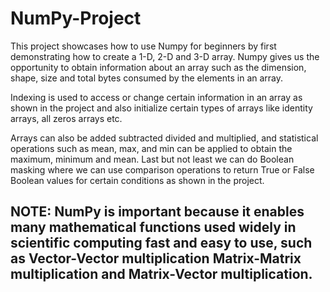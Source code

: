# NumPy-Project

This project showcases how to use Numpy for beginners by first demonstrating how to create a 1-D, 2-D and 3-D array. 
Numpy gives us the opportunity to obtain information about an array such as the dimension, shape, size and total bytes consumed by the elements in an array.

Indexing is used to access or change certain information in an array as shown in the project and also initialize certain types of arrays like identity arrays, all zeros arrays etc.

Arrays can also be added subtracted divided and multiplied, and statistical operations such as mean, max, and min can be applied to obtain the maximum, minimum and mean.
Last but not least we can do Boolean masking where we can use comparison operations to return True or False Boolean values for certain conditions as shown in the project.

NOTE: NumPy is important because it enables many mathematical functions used widely in scientific computing fast and easy to use, such as Vector-Vector multiplication
Matrix-Matrix multiplication and Matrix-Vector multiplication.
-------------------------------------------------------------------------------------------------------------------------------------------------------------------------
